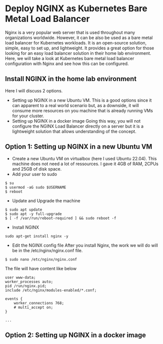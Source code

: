 # Deploy NGINX as Kubernetes Bare Metal Load Balancer

Nginx is a very popular web server that is used throughout many organizations worldwide. However, it can be also be used as a bare metal load balancer for Kubernetes workloads. It is an open-source solution, simple, easy to set up, and lightweight. It provides a great option for those looking for an easy load balancer solution in their home lab environment. Here, we will take a look at Kubernetes bare metal load balancer configuration with Nginx and see how this can be configured.

## Install NGINX in the home lab environment
Here I will discuss 2 options.
* Setting up NGINX in a new Ubuntu VM.
This is a good options since it can apparent to a real world scenario but, as a downside, it will consume more resources on you machine that is already running VMs for your cluster.
* Setting up NGINX in a docker image
Going this way, you will not configure the NGINX Load Balancer directly on a server but it is a lightweight solution that allows understanding of the concept.

## Option 1: Setting up NGINX in a new Ubuntu VM
* Create a new Ubuntu VM on virtualbox (here I used Ubuntu 22.04).
This machine does not need a lot of ressources. I gave it 4GB of RAM, 2CPUs and 25GB of disk space.
* Add your user to sudo
```
$ su
$ usermod -aG sudo $USERNAME
$ reboot
```
* Update and Upgrade the machine
```
$ sudo apt update
$ sudo apt -y full-upgrade
$ [ -f /var/run/reboot-required ] && sudo reboot -f
```
* Install NGINX
```
sudo apt-get install nginx -y
```
* Edit the NGINX config file
After you install Nginx, the work we will do will be in the /etc/nginx/nginx.conf file.
```
$ sudo nano /etc/nginx/nginx.conf
```
The file will have content like below
```
user www-data;
worker_processes auto;
pid /run/nginx.pid;
include /etc/nginx/modules-enabled/*.conf;

events {
	worker_connections 768;
	# multi_accept on;
}

...
```

## Option 2: Setting up NGINX in a docker image  